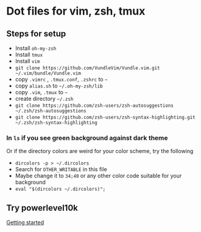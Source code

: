 # Dot files for vim, zsh, tmux

## Steps for setup

- Install `oh-my-zsh`
- Install `tmux`
- Install `vim`
- `git clone https://github.com/VundleVim/Vundle.vim.git ~/.vim/bundle/Vundle.vim`
- copy `.vimrc` , `.tmux.conf`, `.zshrc` to `~`
- copy `alias.sh` to `~/.oh-my-zsh/lib`
- copy `.vim`, `.tmux` to `~`
- create directory `~/.zsh`
- `git clone https://github.com/zsh-users/zsh-autosuggestions ~/.zsh/zsh-autosuggestions`
- `git clone https://github.com/zsh-users/zsh-syntax-highlighting.git ~/.zsh/zsh-syntax-highlighting`

### In `ls` if you see green background against dark theme

Or if the directory colors are weird for your color scheme, try the following

- `dircolors -p > ~/.dircolors`
- Search for `OTHER_WRITABLE` in this file
- Maybe change it to `34;40` or any other color code suitable for your background
- `eval "$(dircolors ~/.dircolors)";`

## Try powerlevel10k

[Getting started](https://github.com/romkatv/powerlevel10k#manual)
